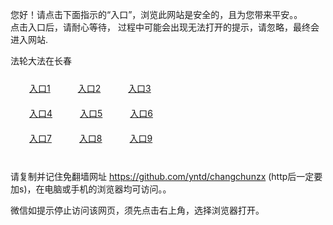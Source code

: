 您好！请点击下面指示的“入口”，浏览此网站是安全的，且为您带来平安。。 <br/>
点击入口后，请耐心等待， 过程中可能会出现无法打开的提示，请忽略，最终会进入网站. </br>

法轮大法在长春<br/>
<div style="padding:10px"><a style="margin:20px" target="_blank" href="https://d1gqgt3qxa1lr4.cloudfront.net/2Qpsp?ebeaczlu" id="ccLink1" rel="nofollow">入口1</a> <a target="_blank" style="margin:20px" href="https://d3t71jfz25f3g2.cloudfront.net/2Qpsp?pqnzrc" id="ccLink2" rel="nofollow">入口2</a> <a style="margin:20px" target="_blank" href="https://d1vf6qjzwix7zd.cloudfront.net/2Qpsp?zlzsqn" id="ccLink3" rel="nofollow">入口3</a></div>

<div style="padding:10px" ><a style="margin:20px" target="_blank" href="https://d1gqgt3qxa1lr4.cloudfront.net/2Qpsp?ebeaczlu" id="ccLink4" rel="nofollow">入口4</a> <a style="margin:20px" href="https://d3t71jfz25f3g2.cloudfront.net/2Qpsp?pqnzrc" target="_blank" id="ccLink5" rel="nofollow">入口5</a> <a style="margin:20px" href="https://d1vf6qjzwix7zd.cloudfront.net/2Qpsp?zlzsqn" target="_blank" id="ccLink6" rel="nofollow">入口6</a></div>

<div style="padding:10px"><a style="margin:20px" target="_blank" href="https://d1gqgt3qxa1lr4.cloudfront.net/2Qpsp?ebeaczlu" id="ccLink7" rel="nofollow">入口7</a> <a style="margin:20px" href="https://d3t71jfz25f3g2.cloudfront.net/2Qpsp?pqnzrc" target="_blank" id="ccLink8" rel="nofollow">入口8</a> <a style="margin:20px" target="_blank" href="https://d1vf6qjzwix7zd.cloudfront.net/2Qpsp?zlzsqn" id="ccLink9" rel="nofollow">入口9</a></div>

<br/>



请复制并记住免翻墙网址 https://github.com/yntd/changchunzx (http后一定要加s)，在电脑或手机的浏览器均可访问。。<br/>

微信如提示停止访问该网页，须先点击右上角，选择浏览器打开。
